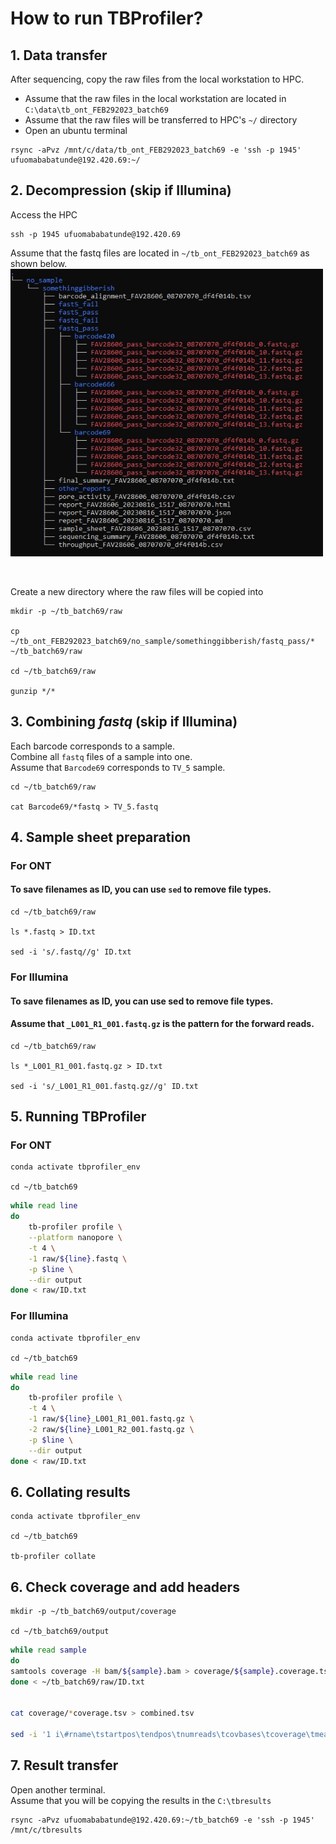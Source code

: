 # How to run TBProfiler?

## 1.   Data transfer
After sequencing, copy the raw files from the local workstation to HPC. </br>
-   Assume that the raw files in the local workstation are located in `C:\data\tb_ont_FEB292023_batch69`
-   Assume that the raw files will be transferred to HPC's `~/` directory
-   Open an ubuntu terminal
```
rsync -aPvz /mnt/c/data/tb_ont_FEB292023_batch69 -e 'ssh -p 1945' ufuomababatunde@192.420.69:~/
```


## 2.   Decompression (skip if Illumina)
Access the HPC
```
ssh -p 1945 ufuomababatunde@192.420.69
```

Assume that the fastq files are located in `~/tb_ont_FEB292023_batch69` as shown below. </br>
<img src="https://github.com/abulenciamiguel/dev_runningTBProfiler/blob/main/assets/tbprofiler_1.jpg" width="500"> </br>

</br>

Create a new directory where the raw files will be copied into
```
mkdir -p ~/tb_batch69/raw

cp ~/tb_ont_FEB292023_batch69/no_sample/somethinggibberish/fastq_pass/* ~/tb_batch69/raw

cd ~/tb_batch69/raw

gunzip */*
```


## 3.   Combining *fastq*  (skip if Illumina)
Each barcode corresponds to a sample. </br>
Combine all `fastq` files of a sample into one. </br>
Assume that `Barcode69` corresponds to `TV_5` sample.

```
cd ~/tb_batch69/raw

cat Barcode69/*fastq > TV_5.fastq
```


## 4.   Sample sheet preparation
### For ONT
####    To save filenames as ID, you can use `sed` to remove file types.

```
cd ~/tb_batch69/raw

ls *.fastq > ID.txt

sed -i 's/.fastq//g' ID.txt
```


### For Illumina
####    To save filenames as ID, you can use sed to remove file types.
####    Assume that `_L001_R1_001.fastq.gz` is the pattern for the forward reads.

```
cd ~/tb_batch69/raw

ls *_L001_R1_001.fastq.gz > ID.txt

sed -i 's/_L001_R1_001.fastq.gz//g' ID.txt
```

## 5.   Running TBProfiler
### For ONT
```
conda activate tbprofiler_env

cd ~/tb_batch69
```

``` bash
while read line
do
    tb-profiler profile \
    --platform nanopore \
    -t 4 \
    -1 raw/${line}.fastq \
    -p $line \
    --dir output
done < raw/ID.txt
```

### For Illumina
```
conda activate tbprofiler_env

cd ~/tb_batch69
```

``` bash
while read line
do
    tb-profiler profile \
    -t 4 \
    -1 raw/${line}_L001_R1_001.fastq.gz \
    -2 raw/${line}_L001_R2_001.fastq.gz \
    -p $line \
    --dir output
done < raw/ID.txt
```

## 6. Collating results
```
conda activate tbprofiler_env

cd ~/tb_batch69

tb-profiler collate
```


## 6.   Check coverage and add headers
```
mkdir -p ~/tb_batch69/output/coverage

cd ~/tb_batch69/output
```

``` bash
while read sample
do
samtools coverage -H bam/${sample}.bam > coverage/${sample}.coverage.tsv
done < ~/tb_batch69/raw/ID.txt


cat coverage/*coverage.tsv > combined.tsv

sed -i '1 i\#rname\tstartpos\tendpos\tnumreads\tcovbases\tcoverage\tmeandepth\tmeanbaseq\tmeanmapq' combined.tsv
```


## 7.   Result transfer
Open another terminal. </br>
Assume that you will be copying the results in the `C:\tbresults`
```
rsync -aPvz ufuomababatunde@192.420.69:~/tb_batch69 -e 'ssh -p 1945' /mnt/c/tbresults
```


